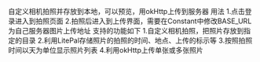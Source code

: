 自定义相机拍照并存放到本地，可以预览，用okHttp上传到服务器
用法
1.点击登录进入到拍照页面
2.拍照后进入到上传界面，需要在Constant中修改BASE_URL为自己服务器图片上传地址
支持的功能如下
1.自定义相机拍照，把照片存放到指定的目录
2.利用LitePal存储照片的拍照的时间、地点、上传的标示等
3.按照拍照时间以天为单位显示照片列表
4.利用okHttp上传单张或多张照片
